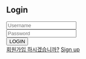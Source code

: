 <!DOCTYPE html>
<html lang="ko">
<head>
  <meta charset="utf-8">
  <title>LOGIN</title>
  <title>Hello~ ha-yooni Repository 에 오신 것을 환영합니다~♥</title>
</head>
<body>
  <form method="post" action="check_login.php" class="loginForm">
    <h2>Login</h2>
    <div class="idForm">
      <input type="text" name="id" class="id" placeholder="Username">
    </div>
    <div class="passForm">
      <input type="password" name="pw" class="pw" placeholder="Password">
    </div>
    <button type="submit" class="btn" onclick="button()">
      LOGIN
    </button>
    <div class="bottomText">
      <a href="/member/member.php">회원가입 하시겠습니까?</a>
      <a href="#">Sign up</a>
    </div>
  </form>
</body>
</html>

